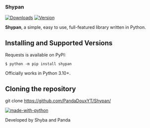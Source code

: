 ### Shypan
[![Downloads](https://img.shields.io/github/downloads/ShypanLib/Shypan/total.svg)](https://pypi.org/project/shypan/)
[![Version](https://www.anthonycode.fr/images/python3.10_v.png)](https://www.anthonycode.fr/images/python3.10_v.png)  

**Shypan**, a simple, easy to use, full-featured library written in Python.  

Installing and Supported Versions
-----------------------------------------------------------------------------------------

Requests is available on PyPI:
```
$ python -m pip install shypan
```
Officially works in Python 3.10+.

Cloning the repository
-------------------------------------------------

git clone https://github.com/PandaDouxYT/Shypan/

[![made-with-python](https://img.shields.io/badge/Made%20with-Python-1f425f.svg)](https://www.python.org/)

Developed by Shyba and Panda
